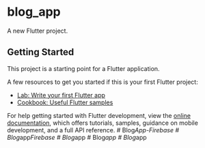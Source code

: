 # blog_app

A new Flutter project.

## Getting Started

This project is a starting point for a Flutter application.

A few resources to get you started if this is your first Flutter project:

- [Lab: Write your first Flutter app](https://docs.flutter.dev/get-started/codelab)
- [Cookbook: Useful Flutter samples](https://docs.flutter.dev/cookbook)

For help getting started with Flutter development, view the
[online documentation](https://docs.flutter.dev/), which offers tutorials,
samples, guidance on mobile development, and a full API reference.
#   B l o g _ A p p - F i r e b a s e  
 #   B l o g _ a p p _ F i r e b a s e  
 #   B l o g _ a p p  
 #   B l o g _ a p p  
 #   B l o g _ a p p  
 
